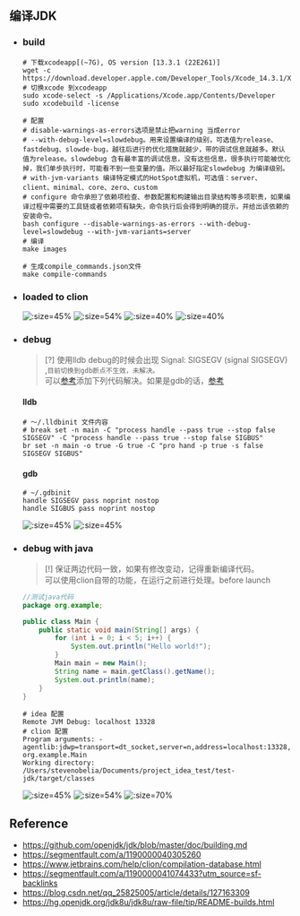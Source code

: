 ## 编译JDK

* ### build

    ```shell
    # 下载xcodeapp[(~7G), OS version [13.3.1 (22E261)]
    wget -c https://download.developer.apple.com/Developer_Tools/Xcode_14.3.1/Xcode_14.3.1.xip
    # 切换xcode 到xcodeapp
    sudo xcode-select -s /Applications/Xcode.app/Contents/Developer
    sudo xcodebuild -license

    # 配置
    # disable-warnings-as-errors选项是禁止把warning 当成error
    # --with-debug-level=slowdebug。用来设置编译的级别，可选值为release、fastdebug、slowde-bug，越往后进行的优化措施就越少，带的调试信息就越多。默认值为release。slowdebug 含有最丰富的调试信息，没有这些信息，很多执行可能被优化掉，我们单步执行时，可能看不到一些变量的值。所以最好指定slowdebug 为编译级别。
    # with-jvm-variants 编译特定模式的HotSpot虚拟机，可选值：server、client、minimal、core、zero、custom
    # configure 命令承担了依赖项检查、参数配置和构建输出目录结构等多项职责，如果编译过程中需要的工具链或者依赖项有缺失，命令执行后会得到明确的提示，并给出该依赖的安装命令。
    bash configure --disable-warnings-as-errors --with-debug-level=slowdebug --with-jvm-variants=server
    # 编译
    make images

    # 生成compile_commands.json文件
    make compile-commands
    ```

* ### loaded to clion

    ![](/.images/doc/advance/jdk/jdk-build-01.png ':size=45%')
    ![](/.images/doc/advance/jdk/jdk-build-04.png ':size=54%')
    ![](/.images/doc/advance/jdk/jdk-build-02.png ':size=40%')
    ![](/.images/doc/advance/jdk/jdk-build-03.png ':size=40%')

* ### debug

    > [?] 使用lldb debug的时候会出现 Signal: SIGSEGV (signal SIGSEGV) ,`目前切换到gdb断点不生效，未解决。`
    <br> 可以[参考](https://lrting.top/backend/11766/)添加下列代码解决。如果是gdb的话，[参考](https://jiawanggjia.github.io/post/openjdk-bian-yi-zhi-nan/)

    <!-- tabs:start -->
    #### **lldb**
    ```shell
    # ～/.lldbinit 文件内容
    # break set -n main -C "process handle --pass true --stop false SIGSEGV" -C "process handle --pass true --stop false SIGBUS"
    br set -n main -o true -G true -C "pro hand -p true -s false SIGSEGV SIGBUS"
    ```
    #### **gdb**
    ```shell
    # ~/.gdbinit
    handle SIGSEGV pass noprint nostop
    handle SIGBUS pass noprint nostop
    ```
    <!-- tabs:end -->
    ![](/.images/doc/advance/jdk/jdk-build-05.png ':size=45%')
    ![](/.images/doc/advance/jdk/jdk-build-06.png ':size=45%')


* ### debug with java

    > [!] 保证两边代码一致，如果有修改变动，记得重新编译代码。
    <br>可以使用clion自带的功能，在运行之前进行处理。before launch

    ```java
    //测试java代码
    package org.example;

    public class Main {
        public static void main(String[] args) {
            for (int i = 0; i < 5; i++) {
                System.out.println("Hello world!");
            }
            Main main = new Main();
            String name = main.getClass().getName();
            System.out.println(name);
        }
    }
    ```

    ```shell
    # idea 配置
    Remote JVM Debug: localhost 13328
    # clion 配置
    Program arguments: -agentlib:jdwp=transport=dt_socket,server=n,address=localhost:13328,suspend=y org.example.Main
    Working directory: /Users/stevenobelia/Documents/project_idea_test/test-jdk/target/classes
    ```
    ![](/.images/doc/advance/jdk/jdk-build-08.png ':size=45%')
    ![](/.images/doc/advance/jdk/jdk-build-09.png ':size=54%')
    ![](/.images/doc/advance/jdk/jdk-build-07.png ':size=70%')


## Reference
* https://github.com/openjdk/jdk/blob/master/doc/building.md
* https://segmentfault.com/a/1190000040305260
* https://www.jetbrains.com/help/clion/compilation-database.html
* https://segmentfault.com/a/1190000041074433?utm_source=sf-backlinks
* https://blog.csdn.net/qq_25825005/article/details/127163309
* https://hg.openjdk.org/jdk8u/jdk8u/raw-file/tip/README-builds.html